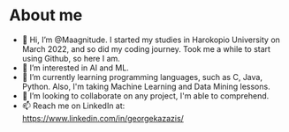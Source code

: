 # About me
- 👋 Hi, I’m @Maagnitude. I started my studies in Harokopio University on March 2022, and so did my coding journey. Took me a while to start using Github, so here I am.
- 👀 I’m interested in AI and ML.
- 🌱 I’m currently learning programming languages, such as C, Java, Python. Also, I'm taking Machine Learning and Data Mining lessons.
- 💞️ I’m looking to collaborate on any project, I'm able to comprehend.
- 📫 Reach me on LinkedIn at: https://www.linkedin.com/in/georgekazazis/

<!---
Maagnitude/Maagnitude is a ✨ special ✨ repository because its `README.md` (this file) appears on your GitHub profile.
You can click the Preview link to take a look at your changes.
--->

